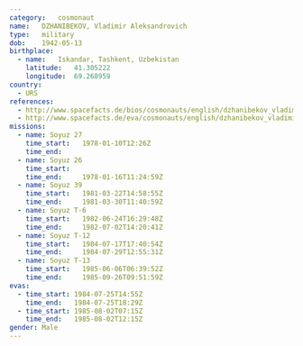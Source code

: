 ```yaml
---
category:	cosmonaut
name:	DZHANIBEKOV, Vladimir Aleksandrovich
type:	military
dob:	1942-05-13
birthplace:
  - name:	Iskandar, Tashkent, Uzbekistan
    latitude:	41.305222
    longitude:	69.268959
country:
  - URS
references:
  - http://www.spacefacts.de/bios/cosmonauts/english/dzhanibekov_vladimir.htm
  - http://www.spacefacts.de/eva/cosmonauts/english/dzhanibekov_vladimir.htm
missions:
  - name: Soyuz 27
    time_start:   1978-01-10T12:26Z
    time_end:     
  - name: Soyuz 26
    time_start:   
    time_end:     1978-01-16T11:24:59Z
  - name: Soyuz 39
    time_start:   1981-03-22T14:58:55Z
    time_end:     1981-03-30T11:40:59Z
  - name: Soyuz T-6
    time_start:   1982-06-24T16:29:48Z
    time_end:     1982-07-02T14:20:41Z
  - name: Soyuz T-12
    time_start:   1984-07-17T17:40:54Z
    time_end:     1984-07-29T12:55:31Z
  - name: Soyuz T-13
    time_start:   1985-06-06T06:39:52Z
    time_end:     1985-09-26T09:51:59Z
evas:
  - time_start: 1984-07-25T14:55Z
    time_end:   1984-07-25T18:29Z
  - time_start: 1985-08-02T07:15Z
    time_end:   1985-08-02T12:15Z
gender:	Male
---
```

